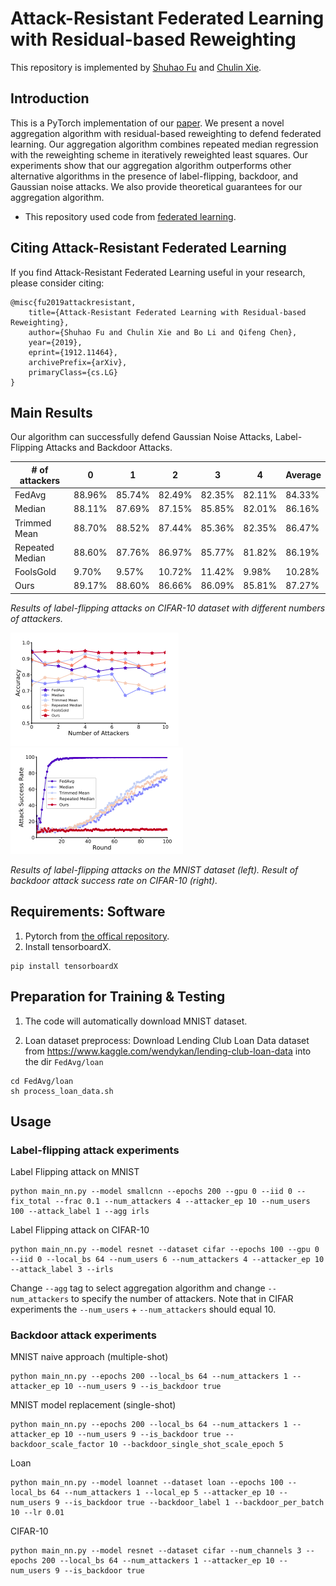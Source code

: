# Attack-Resistant Federated Learning with Residual-based Reweighting


This repository is implemented by [Shuhao Fu](https://github.com/howardmumu) and [Chulin Xie](https://github.com/AlphaPav).

## Introduction


This is a PyTorch implementation of our [paper](https://arxiv.org/abs/1912.11464). We present a novel aggregation algorithm with residual-based reweighting to defend federated learning. Our aggregation algorithm combines repeated median regression with the reweighting scheme in iteratively reweighted least squares. Our experiments show that our aggregation algorithm outperforms other alternative algorithms in the presence of label-flipping, backdoor, and Gaussian noise attacks. We also provide theoretical guarantees for our aggregation algorithm.
  * This repository used code from [federated learning](https://github.com/shaoxiongji/federated-learning).

## Citing Attack-Resistant Federated Learning
If you find Attack-Resistant Federated Learning useful in your research, please consider citing:
```
@misc{fu2019attackresistant,
    title={Attack-Resistant Federated Learning with Residual-based Reweighting},
    author={Shuhao Fu and Chulin Xie and Bo Li and Qifeng Chen},
    year={2019},
    eprint={1912.11464},
    archivePrefix={arXiv},
    primaryClass={cs.LG}
}
```


## Main Results
Our algorithm can successfully defend Gaussian Noise Attacks, Label-Flipping Attacks and Backdoor Attacks. 

| # of attackers  | 0      | 1      | 2      | 3      | 4      | Average |
|-----------------|--------|--------|--------|--------|--------|---------|
| FedAvg          | 88.96% | 85.74% | 82.49% | 82.35% | 82.11% | 84.33%  |
| Median          | 88.11% | 87.69% | 87.15% | 85.85% | 82.01% | 86.16%  |
| Trimmed Mean    | 88.70% | 88.52% | 87.44% | 85.36% | 82.35% | 86.47%  |
| Repeated Median | 88.60% | 87.76% | 86.97% | 85.77% | 81.82% | 86.19%  |
| FoolsGold       | 9.70%  | 9.57%  | 10.72% | 11.42% | 9.98%  | 10.28%  |
| Ours            | 89.17% | 88.60% | 86.66% | 86.09% | 85.81% | 87.27%  |

*Results of label-flipping attacks on CIFAR-10 dataset with different numbers of attackers.*

![MNIST](images/MNIST.png?raw=true) ![backdoor](images/backdoor.png?raw=true)

*Results of label-flipping attacks on the MNIST dataset (left). Result of backdoor attack success rate
on CIFAR-10 (right).*


## Requirements: Software

1. Pytorch from [the offical repository](https://pytorch.org/).
2. Install tensorboardX.
```
pip install tensorboardX
```


## Preparation for Training & Testing
1. The code will automatically download MNIST dataset.

2. Loan dataset preprocess:
Download Lending Club Loan Data dataset from https://www.kaggle.com/wendykan/lending-club-loan-data into the dir `FedAvg/loan`

```
cd FedAvg/loan
sh process_loan_data.sh
```


## Usage
### Label-flipping attack experiments
Label Flipping attack on MNIST
```
python main_nn.py --model smallcnn --epochs 200 --gpu 0 --iid 0 --fix_total --frac 0.1 --num_attackers 4 --attacker_ep 10 --num_users 100 --attack_label 1 --agg irls
```

Label Flipping attack on CIFAR-10
```
python main_nn.py --model resnet --dataset cifar --epochs 100 --gpu 0 --iid 0 --local_bs 64 --num_users 6 --num_attackers 4 --attacker_ep 10 --attack_label 3 --irls
```

Change `--agg` tag to select aggregation algorithm and change `--num_attackers` to specify the number of attackers. Note that in CIFAR experiments the `--num_users` + `--num_attackers` should equal 10.

### Backdoor attack experiments

MNIST naive approach (multiple-shot)

```
python main_nn.py --epochs 200 --local_bs 64 --num_attackers 1 --attacker_ep 10 --num_users 9 --is_backdoor true
```

MNIST model replacement (single-shot)

```
python main_nn.py --epochs 200 --local_bs 64 --num_attackers 1 --attacker_ep 10 --num_users 9 --is_backdoor true --backdoor_scale_factor 10 --backdoor_single_shot_scale_epoch 5
```

Loan

```
python main_nn.py --model loannet --dataset loan --epochs 100 --local_bs 64 --num_attackers 1 --local_ep 5 --attacker_ep 10 --num_users 9 --is_backdoor true --backdoor_label 1 --backdoor_per_batch 10 --lr 0.01 
```

CIFAR-10

```
python main_nn.py --model resnet --dataset cifar --num_channels 3 --epochs 200 --local_bs 64 --num_attackers 1 --attacker_ep 10 --num_users 9 --is_backdoor true
```
